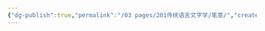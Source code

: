 ```yaml
---
{"dg-publish":true,"permalink":"/03 pages/201传统语言文字学/笔意/","created":"2024-11-29T21:02:10.434+08:00","updated":"2025-03-01T23:04:13.820+08:00"}
---
```




